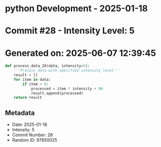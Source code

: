 ﻿# python Development - 2025-01-18
# Commit #28 - Intensity Level: 5
# Generated on: 2025-06-07 12:39:45
```python
def process_data_28(data, intensity=5):
    '''Process data with specified intensity level'''
    result = []
    for item in data:
        if item > 0:
            processed = item * intensity + 90
            result.append(processed)
    return result
```
## Metadata
- Date: 2025-01-18
- Intensity: 5
- Commit Number: 28
- Random ID: 97850025
